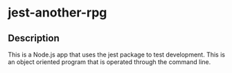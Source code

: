 # jest-another-rpg
## Description
This is a Node.js app that uses the jest package to test development. This is an object oriented program that is operated through the command line. 